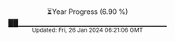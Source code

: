 <p align="center">
⏳Year Progress (6.90 %) <br>
██▁▁▁▁▁▁▁▁▁▁▁▁▁▁▁▁▁▁▁▁▁▁▁▁▁▁▁▁ <br>
<sub>Updated: Fri, 26 Jan 2024 06:21:06 GMT</sub>
</p>

